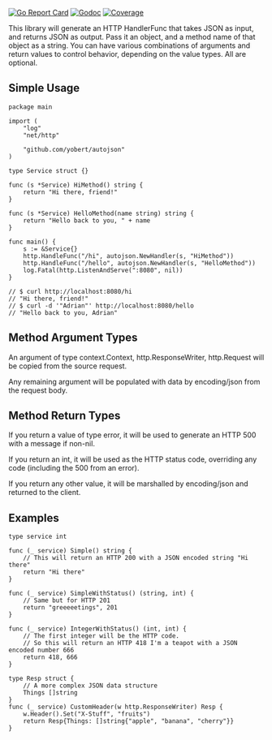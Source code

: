 [![Go Report Card](https://goreportcard.com/badge/github.com/yobert/autojson)](https://goreportcard.com/report/github.com/yobert/autojson)
[![Godoc](https://godoc.org/github.com/yobert/autojson?status.svg)](http://godoc.org/github.com/yobert/autojson)
[![Coverage](http://gocover.io/_badge/github.com/yobert/autojson)](https://gocover.io/github.com/yobert/autojson)


This library will generate an HTTP HandlerFunc that takes JSON as input, and returns JSON as output.
Pass it an object, and a method name of that object as a string. You can have various combinations of
arguments and return values to control behavior, depending on the value types. All are optional.

Simple Usage
------------
    package main

    import (
        "log"
        "net/http"

        "github.com/yobert/autojson"
    )

    type Service struct {}

    func (s *Service) HiMethod() string {
        return "Hi there, friend!"
    }

    func (s *Service) HelloMethod(name string) string {
        return "Hello back to you, " + name
    }

    func main() {
        s := &Service{}
        http.HandleFunc("/hi", autojson.NewHandler(s, "HiMethod"))
        http.HandleFunc("/hello", autojson.NewHandler(s, "HelloMethod"))
        log.Fatal(http.ListenAndServe(":8080", nil))
    }

    // $ curl http://localhost:8080/hi
    // "Hi there, friend!"
    // $ curl -d '"Adrian"' http://localhost:8080/hello
    // "Hello back to you, Adrian"

Method Argument Types
---------------------
An argument of type context.Context, http.ResponseWriter, http.Request will be copied from the source request.

Any remaining argument will be populated with data by encoding/json from the request body.

Method Return Types
-------------------
If you return a value of type error, it will be used to generate an HTTP 500 with a message if non-nil.

If you return an int, it will be used as the HTTP status code, overriding any code (including the 500 from an error).

If you return any other value, it will be marshalled by encoding/json and returned to the client.

Examples
--------

    type service int

    func (_ service) Simple() string {
        // This will return an HTTP 200 with a JSON encoded string "Hi there"
        return "Hi there"
    }

    func (_ service) SimpleWithStatus() (string, int) {
        // Same but for HTTP 201
        return "greeeeetings", 201
    }

    func (_ service) IntegerWithStatus() (int, int) {
        // The first integer will be the HTTP code.
        // So this will return an HTTP 418 I'm a teapot with a JSON encoded number 666
        return 418, 666
    }

    type Resp struct {
        // A more complex JSON data structure
        Things []string
    }
    func (_ service) CustomHeader(w http.ResponseWriter) Resp {
        w.Header().Set("X-Stuff", "fruits")
        return Resp{Things: []string{"apple", "banana", "cherry"}}
    }

